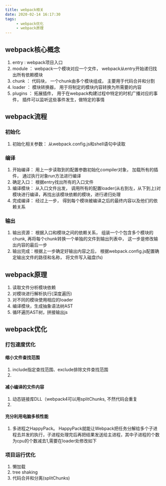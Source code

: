 ```yaml
---
title: webpack相关
date: 2020-02-14 16:17:30
tags:
     - webpack优化
     - webpack原理
---
```


## webpack核心概念

1. entry : webpack项目入口
2. module ： webpack一个模块对应一个文件， webpack从entry开始递归找出所有依赖模块
3. chunk ： 代码块， 一个chunk由多个模块组成， 主要用于代码合并和分割
4. loader ： 模块转换器， 用于将制定的模块内容转换为所需要的内容
5. plugins ： 拓展插件， 用于在webpack构建过程中特定的时机广播对应的事件， 插件可以监听这些事件发生，做特定的事情

## webpack流程

### 初始化
   1. 初始化相关参数： 从webpack.config.js和shell语句中读取

### 编译
   1. 开始编译： 用上一步读取到的配置参数初始化compiler对象， 加载所有的插件， 通过执行对象run方法进行编译
   2. 确定入口： 根据entry找出所有的入口文件
   3. 编译模块： 从入口文件出发， 调用所有的配置loader(从右到左，从下到上)对模块进行编译，再找出该模块依赖的模块，进行递归处理
   4. 完成编译： 经过上一步， 得到每个模块被编译之后的最终内容以及他们的依赖关系
### 输出
   1. 输出资源： 根据入口和模块之间的依赖关系， 组装一个个包含多个模块的chunk, 再将每个chunk转换一个单独的文件到输出列表中， 这一步是修改输出内容的最后一步
   2. 输出完成：根据上一步确定好输出内容之后， 根据webpack.config.js配置确定输出文件的路径和名称， 将文件写入磁盘(fs)

## webpack原理
1. 读取文件分析模块依赖
2. 对模块进行解析执行(深度遍历)
3. 对不同的模块使用相应的loader
4. 编译模块，生成抽象语法树AST
5. 循环遍历AST树，拼接输出js

## webpack优化
### 打包速度优化
#### 缩小文件查找范围
1. include指定查找范围、exclude排除文件查找范围
2. 

#### 减小编译的文件内容
1. 动态链接库DLL（webpack4可以用splitChunks, 不然代码会重复
2. 

#### 充分利用电脑多核性能
1. 多进程之HappyPack。 HappyPack就能让Webpack把任务分解给多个子进程去并发的执行，子进程处理完后再把结果发送给主进程，其中子进程的个数为cpu的个数减去1,需要在loader处修改如下

### 项目运行优化
1. 懒加载
2. tree shaking
3. 代码合并和分离(splitChunks)